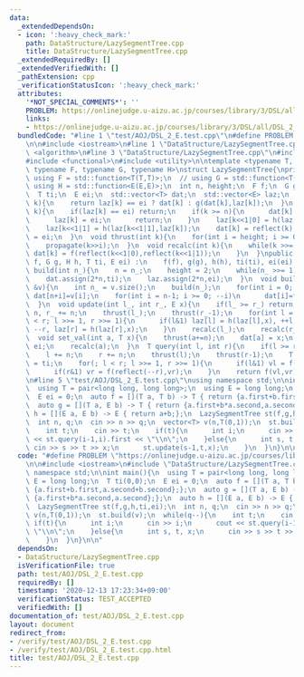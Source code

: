 ```yaml
---
data:
  _extendedDependsOn:
  - icon: ':heavy_check_mark:'
    path: DataStructure/LazySegmentTree.cpp
    title: DataStructure/LazySegmentTree.cpp
  _extendedRequiredBy: []
  _extendedVerifiedWith: []
  _pathExtension: cpp
  _verificationStatusIcon: ':heavy_check_mark:'
  attributes:
    '*NOT_SPECIAL_COMMENTS*': ''
    PROBLEM: https://onlinejudge.u-aizu.ac.jp/courses/library/3/DSL/all/DSL_2_E
    links:
    - https://onlinejudge.u-aizu.ac.jp/courses/library/3/DSL/all/DSL_2_E
  bundledCode: "#line 1 \"test/AOJ/DSL_2_E.test.cpp\"\n#define PROBLEM \"https://onlinejudge.u-aizu.ac.jp/courses/library/3/DSL/all/DSL_2_E\"\
    \n\n#include <iostream>\n#line 1 \"DataStructure/LazySegmentTree.cpp\"\n#include\
    \ <algorithm>\n#line 3 \"DataStructure/LazySegmentTree.cpp\"\n#include <vector>\n\
    #include <functional>\n#include <utility>\n\ntemplate <typename T, typename E,\
    \ typename F, typename G, typename H>\nstruct LazySegmentTree{\nprivate:\n  //\
    \ using F = std::function<T(T,T)>;\n  // using G = std::function<T(T,E)>;\n  //\
    \ using H = std::function<E(E,E)>;\n  int n, height;\n  F f;\n  G g;\n  H h;\n\
    \  T ti;\n  E ei;\n  std::vector<T> dat;\n  std::vector<E> laz;\n  T reflect(int\
    \ k){\n    return laz[k] == ei ? dat[k] : g(dat[k],laz[k]);\n  }\n  void propagate(int\
    \ k){\n    if(laz[k] == ei) return;\n    if(k >= n){\n      dat[k] = reflect(k);\n\
    \      laz[k] = ei;\n      return;\n    }\n    laz[k<<1|0] = h(laz[k<<1|0],laz[k]);\n\
    \    laz[k<<1|1] = h(laz[k<<1|1],laz[k]);\n    dat[k] = reflect(k);\n    laz[k]\
    \ = ei;\n  }\n  void thrust(int k){\n    for(int i = height; i >= 0; --i)\n  \
    \    propagate(k>>i);\n  }\n  void recalc(int k){\n    while(k >>= 1){\n     \
    \ dat[k] = f(reflect(k<<1|0),reflect(k<<1|1));\n    }\n  }\npublic:\n  LazySegmentTree(F\
    \ f, G g, H h, T ti, E ei) :\n    f(f), g(g), h(h), ti(ti), ei(ei) {}\n  void\
    \ build(int n_){\n    n = n_;\n    height = 2;\n    while(n_ >>= 1) ++height;\n\
    \    dat.assign(2*n,ti);\n    laz.assign(2*n,ei);\n  }\n  void build(const std::vector<T>\
    \ &v){\n    int n_ = v.size();\n    build(n_);\n    for(int i = 0; i < n; ++i)\
    \ dat[n+i]=v[i];\n    for(int i = n-1; i >= 0; --i)\n      dat[i]=f(dat[i<<1|0],dat[i<<1|1]);\n\
    \  }\n  void update(int l_, int r_, E x){\n    if(l_ >= r_) return;\n    l_ +=\
    \ n, r_ += n;\n    thrust(l_);\n    thrust(r_-1);\n    for(int l = l_, r = r_;l\
    \ < r; l >>= 1, r >>= 1){\n      if(l&1) laz[l] = h(laz[l],x), ++l;\n      if(r&1)\
    \ --r, laz[r] = h(laz[r],x);\n    }\n    recalc(l_);\n    recalc(r_-1);\n  }\n\
    \  void set_val(int a, T x){\n    thrust(a+=n);\n    dat[a] = x;\n    laz[a] =\
    \ ei;\n    recalc(a);\n  }\n  T query(int l, int r){\n    if(l >= r) return ti;\n\
    \    l += n;\n    r += n;\n    thrust(l);\n    thrust(r-1);\n    T vl = ti, vr\
    \ = ti;\n    for(; l < r; l >>= 1, r >>= 1){\n      if(l&1) vl = f(vl,reflect(l++));\n\
    \      if(r&1) vr = f(reflect(--r),vr);\n    }\n    return f(vl,vr);\n  }\n};\n\
    \n#line 5 \"test/AOJ/DSL_2_E.test.cpp\"\nusing namespace std;\n\nint main(){\n\
    \  using T = pair<long long, long long>;\n  using E = long long;\n  T ti(0,0);\n\
    \  E ei = 0;\n  auto f = [](T a, T b) -> T { return {a.first+b.first,a.second+b.second};};\n\
    \  auto g = [](T a, E b) -> T { return {a.first+b*a.second,a.second};};\n  auto\
    \ h = [](E a, E b) -> E { return a+b;};\n  LazySegmentTree st(f,g,h,ti,ei);\n\
    \  int n, q;\n  cin >> n >> q;\n  vector<T> v(n,T(0,1));\n  st.build(v);\n  while(q--){\n\
    \    int t;\n    cin >> t;\n    if(t){\n      int i;\n      cin >> i;\n      cout\
    \ << st.query(i-1,i).first << \"\\n\";\n    }else{\n      int s, t, x;\n     \
    \ cin >> s >> t >> x;\n      st.update(s-1,t,x);\n    }\n  }\n}\n\n"
  code: "#define PROBLEM \"https://onlinejudge.u-aizu.ac.jp/courses/library/3/DSL/all/DSL_2_E\"\
    \n\n#include <iostream>\n#include \"DataStructure/LazySegmentTree.cpp\"\nusing\
    \ namespace std;\n\nint main(){\n  using T = pair<long long, long long>;\n  using\
    \ E = long long;\n  T ti(0,0);\n  E ei = 0;\n  auto f = [](T a, T b) -> T { return\
    \ {a.first+b.first,a.second+b.second};};\n  auto g = [](T a, E b) -> T { return\
    \ {a.first+b*a.second,a.second};};\n  auto h = [](E a, E b) -> E { return a+b;};\n\
    \  LazySegmentTree st(f,g,h,ti,ei);\n  int n, q;\n  cin >> n >> q;\n  vector<T>\
    \ v(n,T(0,1));\n  st.build(v);\n  while(q--){\n    int t;\n    cin >> t;\n   \
    \ if(t){\n      int i;\n      cin >> i;\n      cout << st.query(i-1,i).first <<\
    \ \"\\n\";\n    }else{\n      int s, t, x;\n      cin >> s >> t >> x;\n      st.update(s-1,t,x);\n\
    \    }\n  }\n}\n\n"
  dependsOn:
  - DataStructure/LazySegmentTree.cpp
  isVerificationFile: true
  path: test/AOJ/DSL_2_E.test.cpp
  requiredBy: []
  timestamp: '2020-12-13 17:23:34+09:00'
  verificationStatus: TEST_ACCEPTED
  verifiedWith: []
documentation_of: test/AOJ/DSL_2_E.test.cpp
layout: document
redirect_from:
- /verify/test/AOJ/DSL_2_E.test.cpp
- /verify/test/AOJ/DSL_2_E.test.cpp.html
title: test/AOJ/DSL_2_E.test.cpp
---
```

